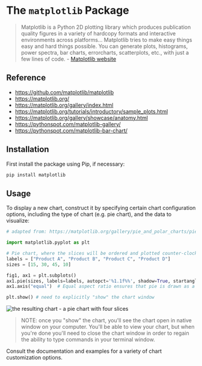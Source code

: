 # The `matplotlib` Package

> Matplotlib is a Python 2D plotting library which produces publication quality figures in a variety of hardcopy formats and interactive environments across platforms... Matplotlib tries to make easy things easy and hard things possible. You can generate plots, histograms, power spectra, bar charts, errorcharts, scatterplots, etc., with just a few lines of code. - [Matplotlib website](https://matplotlib.org/)

## Reference

  + https://github.com/matplotlib/matplotlib
  + https://matplotlib.org/
  + https://matplotlib.org/gallery/index.html
  + https://matplotlib.org/tutorials/introductory/sample_plots.html
  + https://matplotlib.org/gallery/showcase/anatomy.html
  + https://pythonspot.com/matplotlib-gallery/
  + https://pythonspot.com/matplotlib-bar-chart/

## Installation

First install the package using Pip, if necessary:

```sh
pip install matplotlib
```

## Usage

To display a new chart, construct it by specifying certain chart configuration options, including the type of chart (e.g. pie chart), and the data to visualize:

```py
# adapted from: https://matplotlib.org/gallery/pie_and_polar_charts/pie_features.html

import matplotlib.pyplot as plt

# Pie chart, where the slices will be ordered and plotted counter-clockwise:
labels = ["Product A", "Product B", "Product C", "Product D"]
sizes = [15, 30, 45, 10]

fig1, ax1 = plt.subplots()
ax1.pie(sizes, labels=labels, autopct='%1.1f%%', shadow=True, startangle=90)
ax1.axis("equal")  # Equal aspect ratio ensures that pie is drawn as a circle.

plt.show() # need to explicitly "show" the chart window
```

![the resulting chart - a pie chart with four slices](https://user-images.githubusercontent.com/1328807/52388791-0aeb5c80-2a5e-11e9-820a-ee23541ace93.png)

> NOTE: once you "show" the chart, you'll see the chart open in native window on your computer. You'll be able to view your chart, but when you're done you'll need to close the chart window in order to regain the ability to type commands in your terminal window.

Consult the documentation and examples for a variety of chart customization options.
